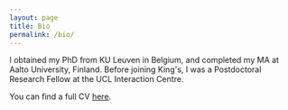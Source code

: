 ```yaml
---
layout: page
title: Bio
permalink: /bio/
---
```



I obtained my PhD from KU Leuven in Belgium, and completed my MA at Aalto University, Finland. Before joining King's, I was a Postdoctoral Research Fellow at the UCL Interaction Centre. 

You can find a full CV [here](panagiotidou_Cv_academic_aug2023.pdf).